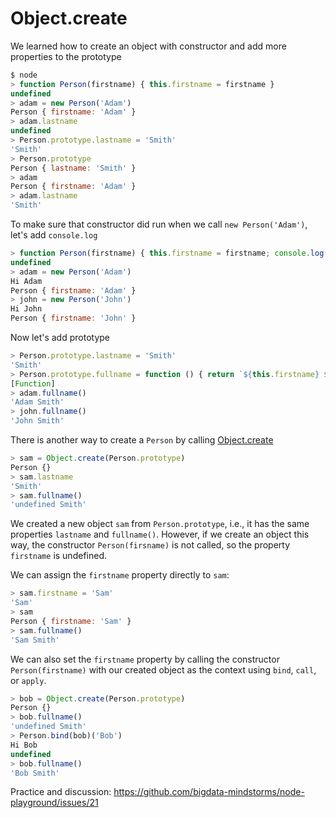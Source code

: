 # Object.create

We learned how to create an object with constructor and add more properties to the prototype

```javascript
$ node
> function Person(firstname) { this.firstname = firstname }
undefined
> adam = new Person('Adam')
Person { firstname: 'Adam' }
> adam.lastname
undefined
> Person.prototype.lastname = 'Smith'
'Smith'
> Person.prototype
Person { lastname: 'Smith' }
> adam
Person { firstname: 'Adam' }
> adam.lastname
'Smith'
```

To make sure that constructor did run when we call `new Person('Adam')`, let's add `console.log`
```javascript
> function Person(firstname) { this.firstname = firstname; console.log(`Hi ${firstname}`) }
undefined
> adam = new Person('Adam')
Hi Adam
Person { firstname: 'Adam' }
> john = new Person('John')
Hi John
Person { firstname: 'John' }
```

Now let's add prototype
```javascript
> Person.prototype.lastname = 'Smith'
'Smith'
> Person.prototype.fullname = function () { return `${this.firstname} ${this.lastname}` }
[Function]
> adam.fullname()
'Adam Smith'
> john.fullname()
'John Smith'
```

There is another way to create a `Person` by calling
[Object.create](https://developer.mozilla.org/en-US/docs/Web/JavaScript/Reference/Global_Objects/Object/create)

```javascript
> sam = Object.create(Person.prototype)
Person {}
> sam.lastname
'Smith'
> sam.fullname()
'undefined Smith'
```

We created a new object `sam` from `Person.prototype`, i.e., it has the same properties
`lastname` and `fullname()`. However, if we create an object this way, the constructor 
`Person(firsname)` is not called, so the property `firstname` is undefined.

We can assign the `firstname` property directly to `sam`:

```javascript
> sam.firstname = 'Sam'
'Sam'
> sam
Person { firstname: 'Sam' }
> sam.fullname()
'Sam Smith'
```

We can also set the `firstname` property by calling the constructor `Person(firstname)` 
with our created object as the context using `bind`, `call`, or `apply`.

```javascript
> bob = Object.create(Person.prototype)
Person {}
> bob.fullname()
'undefined Smith'
> Person.bind(bob)('Bob')
Hi Bob
undefined
> bob.fullname()
'Bob Smith'
```

Practice and discussion:  https://github.com/bigdata-mindstorms/node-playground/issues/21

